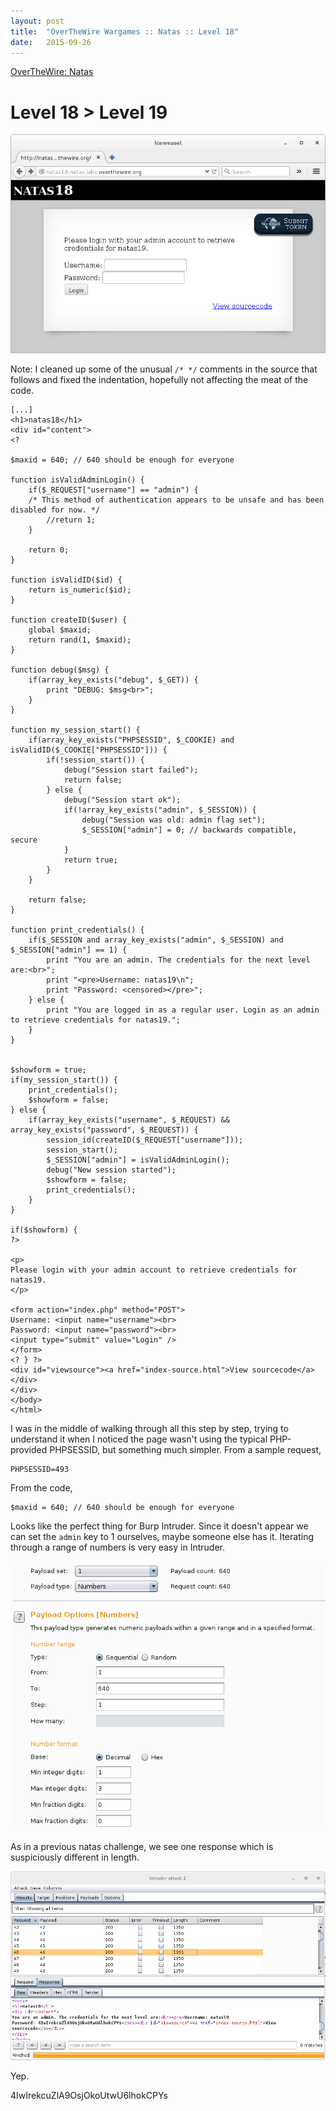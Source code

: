 ```yaml
---
layout: post
title:  "OverTheWire Wargames :: Natas :: Level 18"
date:   2015-09-26
---
```


[OverTheWire: Natas](http://overthewire.org/wargames/natas/)

# Level 18 > Level 19

![natas18-01](/assets/images/otw-natas/natas18-01.png)

Note: I cleaned up some of the unusual `/* */` comments in the source that follows and fixed the indentation, hopefully not affecting the meat of the code.

```
[...]
<h1>natas18</h1>
<div id="content">
<?

$maxid = 640; // 640 should be enough for everyone

function isValidAdminLogin() { 
    if($_REQUEST["username"] == "admin") {
    /* This method of authentication appears to be unsafe and has been disabled for now. */
        //return 1;
    }

    return 0;
}

function isValidID($id) { 
    return is_numeric($id);
}

function createID($user) { 
    global $maxid;
    return rand(1, $maxid);
}

function debug($msg) { 
    if(array_key_exists("debug", $_GET)) {
        print "DEBUG: $msg<br>";
    }
}

function my_session_start() { 
    if(array_key_exists("PHPSESSID", $_COOKIE) and isValidID($_COOKIE["PHPSESSID"])) {
        if(!session_start()) {
            debug("Session start failed");
            return false;
        } else {
            debug("Session start ok");
            if(!array_key_exists("admin", $_SESSION)) {
                debug("Session was old: admin flag set");
                $_SESSION["admin"] = 0; // backwards compatible, secure
            }
            return true;
        }
    }

    return false;
}

function print_credentials() { 
    if($_SESSION and array_key_exists("admin", $_SESSION) and $_SESSION["admin"] == 1) {
        print "You are an admin. The credentials for the next level are:<br>";
        print "<pre>Username: natas19\n";
        print "Password: <censored></pre>";
    } else {
        print "You are logged in as a regular user. Login as an admin to retrieve credentials for natas19.";
    }
}


$showform = true;
if(my_session_start()) {
    print_credentials();
    $showform = false;
} else {
    if(array_key_exists("username", $_REQUEST) && array_key_exists("password", $_REQUEST)) {
        session_id(createID($_REQUEST["username"]));
        session_start();
        $_SESSION["admin"] = isValidAdminLogin();
        debug("New session started");
        $showform = false;
        print_credentials();
    }
} 

if($showform) {
?>

<p>
Please login with your admin account to retrieve credentials for natas19.
</p>

<form action="index.php" method="POST">
Username: <input name="username"><br>
Password: <input name="password"><br>
<input type="submit" value="Login" />
</form>
<? } ?>
<div id="viewsource"><a href="index-source.html">View sourcecode</a></div>
</div>
</body>
</html> 
```

I was in the middle of walking through all this step by step, trying to understand it when I noticed the page wasn't using the typical PHP-provided PHPSESSID, but something much simpler.  From a sample request,

```
PHPSESSID=493
```

From the code,

```
$maxid = 640; // 640 should be enough for everyone
```

Looks like the perfect thing for Burp Intruder.  Since it doesn't appear we can set the `admin` key to 1 ourselves, maybe someone else has it. Iterating through a range of numbers is very easy in Intruder.

![natas18-02](/assets/images/otw-natas/natas18-02.png)

As in a previous natas challenge, we see one response which is suspiciously different in length.

![natas18-03](/assets/images/otw-natas/natas18-03.png)

Yep.

4IwIrekcuZlA9OsjOkoUtwU6lhokCPYs
